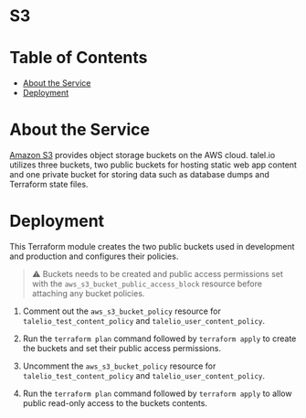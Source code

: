 # S3

# Table of Contents

- [About the Service](#about-the-service)
- [Deployment](#deployment)

# About the Service

[Amazon S3](https://aws.amazon.com/s3/) provides object storage buckets on the AWS cloud. talel.io utilizes three buckets, two public buckets for hosting static web app content and one private bucket for storing data such as database dumps and Terraform state files.

# Deployment

This Terraform module creates the two public buckets used in development and production and configures their policies.

> ⚠️ Buckets needs to be created and public access permissions set with the `aws_s3_bucket_public_access_block` resource before attaching any bucket policies.

1. Comment out the `aws_s3_bucket_policy` resource for `talelio_test_content_policy` and `talelio_user_content_policy`.

2. Run the `terraform plan` command followed by `terraform apply` to create the buckets and set their public access permissions.

3. Uncomment the `aws_s3_bucket_policy` resource for `talelio_test_content_policy` and `talelio_user_content_policy`.

4. Run the `terraform plan` command followed by `terraform apply` to allow public read-only access to the buckets contents.
